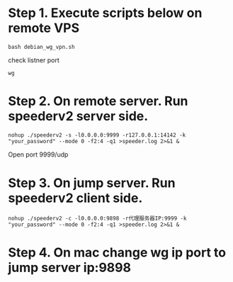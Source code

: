 # Step 1. Execute scripts below on remote VPS

```shell
bash debian_wg_vpn.sh
```

check listner port

```shell
wg
```

# Step 2. On remote server. Run speederv2 server side.
```shell
nohup ./speederv2 -s -l0.0.0.0:9999 -r127.0.0.1:14142 -k  "your_password" --mode 0 -f2:4 -q1 >speeder.log 2>&1 &
```
Open port 9999/udp


# Step 3. On jump server. Run speederv2 client side.
```shell
nohup ./speederv2 -c -l0.0.0.0:9898 -r代理服务器IP:9999 -k "your_password" --mode 0 -f2:4 -q1 >speeder.log 2>&1 &
```

# Step 4. On mac change wg ip port to jump server ip:9898

